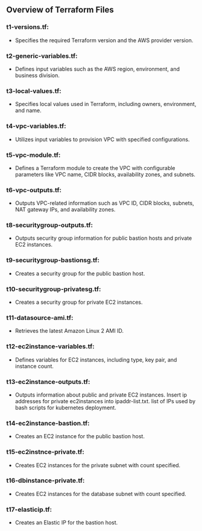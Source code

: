 ## Overview of Terraform Files

### t1-versions.tf: 
- Specifies the required Terraform version and the AWS provider version.

### t2-generic-variables.tf:
- Defines input variables such as the AWS region, environment, and business division.

### t3-local-values.tf:
- Specifies local values used in Terraform, including owners, environment, and name.

### t4-vpc-variables.tf:
- Utilizes input variables to provision VPC with specified configurations.

### t5-vpc-module.tf:
- Defines a Terraform module to create the VPC with configurable parameters like VPC name, CIDR blocks, availability zones, and subnets.

### t6-vpc-outputs.tf:
- Outputs VPC-related information such as VPC ID, CIDR blocks, subnets, NAT gateway IPs, and availability zones.

### t8-securitygroup-outputs.tf:
- Outputs security group information for public bastion hosts and private EC2 instances.

### t9-securitygroup-bastionsg.tf:
- Creates a security group for the public bastion host.

### t10-securitygroup-privatesg.tf:
- Creates a security group for private EC2 instances.

### t11-datasource-ami.tf:
- Retrieves the latest Amazon Linux 2 AMI ID.

### t12-ec2instance-variables.tf:
- Defines variables for EC2 instances, including type, key pair, and instance count.

### t13-ec2instance-outputs.tf:
- Outputs information about public and private EC2 instances. Insert ip addresses for private ec2instances into ipaddr-list.txt.
list of IPs used by bash scripts for kubernetes deployment.

### t14-ec2instance-bastion.tf:
- Creates an EC2 instance for the public bastion host.

### t15-ec2instnce-private.tf:
- Creates EC2 instances for the private subnet with count specified.

### t16-dbinstance-private.tf:
- Creates EC2 instances for the database subnet with count specified.

### t17-elasticip.tf:
- Creates an Elastic IP for the bastion host.


